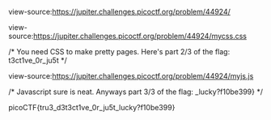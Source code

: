 view-source:https://jupiter.challenges.picoctf.org/problem/44924/ 

<!-- Html is neat. Anyways have 1/3 of the flag: picoCTF{tru3_d3 -->

view-source:https://jupiter.challenges.picoctf.org/problem/44924/mycss.css

/* You need CSS to make pretty pages. Here's part 2/3 of the flag: t3ct1ve_0r_ju5t */

view-source:https://jupiter.challenges.picoctf.org/problem/44924/myjs.js

/* Javascript sure is neat. Anyways part 3/3 of the flag: _lucky?f10be399} */

picoCTF{tru3_d3t3ct1ve_0r_ju5t_lucky?f10be399}
